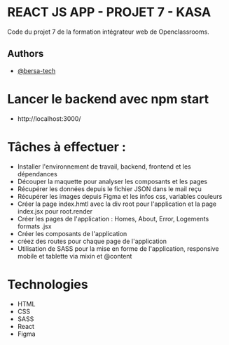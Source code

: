 # REACT JS APP - PROJET 7 - KASA

Code du projet 7 de la formation intégrateur web de Openclassrooms.

## Authors

- [@bersa-tech](https://www.github.com/bersa-tech)

# Lancer le backend avec npm start

- http://localhost:3000/

# Tâches à effectuer :

- Installer l'environnement de travail, backend, frontend et les dépendances
- Découper la maquette pour analyser les composants et les pages
- Récupérer les données depuis le fichier JSON dans le mail reçu
- Récupérer les images depuis Figma et les infos css, variables couleurs
- Créer la page index.hmtl avec la div root pour l'application et la page index.jsx pour root.render
- Créer les pages de l'application : Homes, About, Error, Logements formats .jsx
- Créer les composants de l'application
- créez des routes pour chaque page de l'application
- Utilisation de SASS pour la mise en forme de l'application, responsive mobile et tablette via mixin et @content

# Technologies

- HTML
- CSS
- SASS
- React
- Figma
